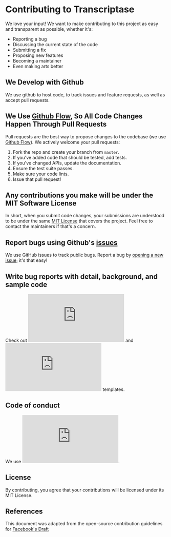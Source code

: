 # Contributing to Transcriptase
We love your input! We want to make contributing to this project as easy and transparent as possible, whether it's:

- Reporting a bug
- Discussing the current state of the code
- Submitting a fix
- Proposing new features
- Becoming a maintainer
- Even making arts better

## We Develop with Github
We use github to host code, to track issues and feature requests, as well as accept pull requests.

## We Use [Github Flow](https://guides.github.com/introduction/flow/index.html), So All Code Changes Happen Through Pull Requests
Pull requests are the best way to propose changes to the codebase (we use [Github Flow](https://guides.github.com/introduction/flow/index.html)). We actively welcome your pull requests:

1. Fork the repo and create your branch from `master`.
2. If you've added code that should be tested, add tests.
3. If you've changed APIs, update the documentation.
4. Ensure the test suite passes.
5. Make sure your code lints.
6. Issue that pull request!

## Any contributions you make will be under the MIT Software License
In short, when you submit code changes, your submissions are understood to be under the same [MIT License](https://github.com/amirihusayn/PocketWarriors/blob/main/LICENSE) that covers the project. Feel free to contact the maintainers if that's a concern.

## Report bugs using Github's [issues](https://github.com/amirihusayn/PocketWarriors/issues)
We use GitHub issues to track public bugs. Report a bug by [opening a new issue](https://github.com/amirihusayn/PocketWarriors/issues/new/choose); it's that easy!

## Write bug reports with detail, background, and sample code
Check out ![bug report](https://github.com/amirihusayn/PocketWarriors/blob/main/.github/ISSUE_TEMPLATE/bug_report.md) and ![feature request](https://github.com/amirihusayn/PocketWarriors/blob/main/.github/ISSUE_TEMPLATE/feature_request.md) templates.

## Code of conduct
We use ![this code of conduct](https://github.com/amirihusayn/PocketWarriors/blob/main/CODE_OF_CONDUCT.md). 

## License
By contributing, you agree that your contributions will be licensed under its MIT License.

## References
This document was adapted from the open-source contribution guidelines for [Facebook's Draft](https://github.com/facebook/draft-js/blob/a9316a723f9e918afde44dea68b5f9f39b7d9b00/CONTRIBUTING.md)
